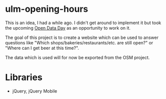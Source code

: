 # ulm-opening-hours

This is an idea, I had a while ago. I didn't get around to implement 
it but took the upcoming [Open Data Day](http://ulmapi.de/#opendataday)
as an opportunity to work on it.

The goal of this project is to create a website which can be used to answer
questions like "Which shops/bakeries/restaurants/etc. are still open?" or
"Where can I get beer at this time?".

The data which is used will for now be exported from the OSM project.


# Libraries

 * jQuery, jQuery Mobile

